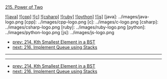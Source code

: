 [215. Power of Two](https://leetcode.com/problems/power-of-two/)

[![java]](../java/215-power-of-two.md)
[![cpp]](../cpp/215-power-of-two.md)
[![c]](../c/215-power-of-two.md)
[![csharp]](../csharp/215-power-of-two.md)
[![ruby]](../ruby/215-power-of-two.md)
[![python]](../python/215-power-of-two.md)
[![js]](../js/215-power-of-two.md)
[java]: ../images/java-logo.png
[cpp]: ../images/cpp-logo.png
[c]: ../images/c-logo.png
[csharp]: ../images/csharp-logo.png
[ruby]: ../images/ruby-logo.png
[python]: ../images/python-logo.png
[js]: ../images/js-logo.png

- [prev: 214. Kth Smallest Element in a BST](214-kth-smallest-element-in-a-bst.md)
- [next: 216. Implement Queue using Stacks](216-implement-queue-using-stacks.md)

---


---

- [prev: 214. Kth Smallest Element in a BST](214-kth-smallest-element-in-a-bst.md)
- [next: 216. Implement Queue using Stacks](216-implement-queue-using-stacks.md)
